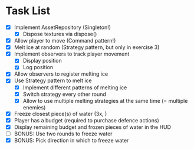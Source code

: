 # Task List

- [x] Implement AssetRepository (Singleton!)
  - [x] Dispose textures via dispose()
- [x] Allow player to move (Command pattern!)
- [x] Melt ice at random (Strategy pattern, but only in exercise 3)
- [x] Implement observers to track player movement
  - [x] Display position
  - [x] Log position
- [x] Allow observers to register melting ice
- [x] Use Strategy pattern to melt ice
  - [x] Implement different patterns of melting ice
  - [x] Switch strategy every other round
  - [x] Allow to use multiple melting strategies at the same time (= multiple enemies)
- [x] Freeze closest piece(s) of water (3x, <SPACE>)
- [x] Player has a budget (required to purchase defence actions)
- [x] Display remaining budget and frozen pieces of water in the HUD
- [ ] BONUS: Use two rounds to freeze water
- [x] BONUS: Pick direction in which to freeze water
